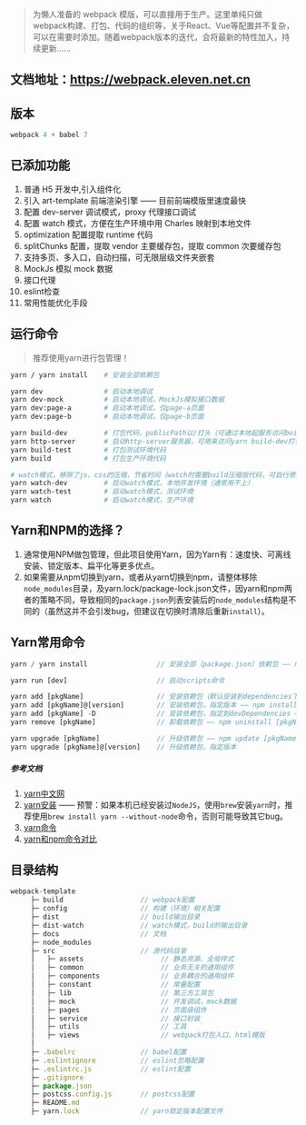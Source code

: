 > 为懒人准备的 webpack 模版，可以直接用于生产。这里单纯只做webpack构建、打包、代码的组织等，关于React、Vue等配置并不复杂，可以在需要时添加。随着webpack版本的迭代，会将最新的特性加入，持续更新......

## 文档地址：https://webpack.eleven.net.cn

## 版本

```js
webpack 4 + babel 7
```

## 已添加功能

1. 普通 H5 开发中,引入组件化
2. 引入 art-template 前端渲染引擎 —— 目前前端模版里速度最快
3. 配置 dev-server 调试模式，proxy 代理接口调试
4. 配置 watch 模式，方便在生产环境中用 Charles 映射到本地文件
5. optimization 配置提取 runtime 代码
6. splitChunks 配置，提取 vendor 主要缓存包，提取 common 次要缓存包
7. 支持多页、多入口，自动扫描，可无限层级文件夹嵌套
8. MockJs 模拟 mock 数据
9. 接口代理
10. eslint检查
11. 常用性能优化手段

## 运行命令

> 推荐使用yarn进行包管理！
  
```bash
yarn / yarn install    # 安装全部依赖包

yarn dev               # 启动本地调试
yarn dev-mock          # 启动本地调试，MockJs模拟接口数据
yarn dev:page-a        # 启动本地调试，仅page-a页面
yarn dev:page-b        # 启动本地调试，仅page-b页面

yarn build-dev         # 打包代码，publicPath以/打头（可通过本地起服务访问build后的代码）
yarn http-server       # 启动http-server服务器，可用来访问yarn build-dev打包的代码
yarn build-test        # 打包测试环境代码
yarn build             # 打包生产环境代码

# watch模式，移除了js、css的压缩，节省时间（watch时需要build压缩版代码，可自行修改）。
yarn watch-dev         # 启动watch模式，本地开发环境（通常用不上）
yarn watch-test        # 启动watch模式，测试环境
yarn watch             # 启动watch模式，生产环境
```

## Yarn和NPM的选择？
1. 通常使用NPM做包管理，但此项目使用Yarn，因为Yarn有：速度快、可离线安装、锁定版本、扁平化等更多优点。
2. 如果需要从npm切换到yarn，或者从yarn切换到npm，请整体移除`node_modules`目录，及yarn.lock/package-lock.json文件，因yarn和npm两者的策略不同，导致相同的`package.json`列表安装后的`node_modules`结构是不同的（虽然这并不会引发bug，但建议在切换时清除后重新`install`）。

## Yarn常用命令

```js
yarn / yarn install                 // 安装全部（package.json）依赖包 —— npm install

yarn run [dev]                      // 启动scripts命令

yarn add [pkgName]                  // 安装依赖包（默认安装到dependencies下） —— npm install [pkgName]
yarn add [pkgName]@[version]        // 安装依赖包，指定版本 —— npm install [pkgName]@[version]
yarn add [pkgName] -D               // 安装依赖包，指定到devDependencies —— npm install [pkgName] -D
yarn remove [pkgName]               // 卸载依赖包 —— npm uninstall [pkgName]

yarn upgrade [pkgName]              // 升级依赖包 —— npm update [pkgName]
yarn upgrade [pkgName]@[version]    // 升级依赖包，指定版本
```

##### 参考文档

1. [yarn中文网](https://yarnpkg.com/zh-Hans/)
2. [yarn安装](https://yarnpkg.com/zh-Hans/)  —— 预警：如果本机已经安装过`NodeJS`，使用`brew`安装`yarn`时，推荐使用`brew install yarn --without-node`命令，否则可能导致其它bug。
3. [yarn命令](https://yarnpkg.com/zh-Hans/docs/usage)
4. [yarn和npm命令对比](https://yarn.bootcss.com/docs/migrating-from-npm/#toc-cli-commands-comparison)

## 目录结构

```js
webpack-template
     ├─ build                   // webpack配置
     ├─ config                  // 构建（环境）相关配置
     ├─ dist                    // build输出目录
     ├─ dist-watch              // watch模式，build的输出目录
     ├─ docs                    // 文档
     ├─ node_modules
     ├─ src                     // 源代码目录
     │   ├─ assets                   // 静态资源、全局样式
     │   ├─ common                   // 业务无关的通用组件
     │   ├─ components               // 业务耦合的通用组件
     │   ├─ constant                 // 常量配置
     │   ├─ lib                      // 第三方工具包
     │   ├─ mock                     // 开发调试，mock数据
     │   ├─ pages                    // 页面级组件
     │   ├─ service                  // 接口封装
     │   ├─ utils                    // 工具
     │   ├─ views                    // webpack打包入口、html模版
     │
     ├─ .babelrc                // babel配置
     ├─ .eslintignore           // eslint忽略配置
     ├─ .eslintrc.js            // eslint配置
     ├─ .gitignore
     ├─ package.json
     ├─ postcss.config.js       // postcss配置
     ├─ README.md
     ├─ yarn.lock               // yarn锁定版本配置文件
```